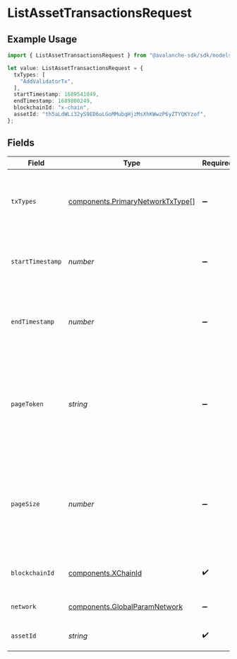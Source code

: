 # ListAssetTransactionsRequest

## Example Usage

```typescript
import { ListAssetTransactionsRequest } from "@avalanche-sdk/sdk/models/operations";

let value: ListAssetTransactionsRequest = {
  txTypes: [
    "AddValidatorTx",
  ],
  startTimestamp: 1689541049,
  endTimestamp: 1689800249,
  blockchainId: "x-chain",
  assetId: "th5aLdWLi32yS9ED6uLGoMMubqHjzMsXhKWwzP6yZTYQKYzof",
};
```

## Fields

| Field                                                                                           | Type                                                                                            | Required                                                                                        | Description                                                                                     | Example                                                                                         |
| ----------------------------------------------------------------------------------------------- | ----------------------------------------------------------------------------------------------- | ----------------------------------------------------------------------------------------------- | ----------------------------------------------------------------------------------------------- | ----------------------------------------------------------------------------------------------- |
| `txTypes`                                                                                       | [components.PrimaryNetworkTxType](../../models/components/primarynetworktxtype.md)[]            | :heavy_minus_sign:                                                                              | Query param for filtering items based on transaction types.                                     | [<br/>"AddValidatorTx"<br/>]                                                                    |
| `startTimestamp`                                                                                | *number*                                                                                        | :heavy_minus_sign:                                                                              | Query param for retrieving items after a specific timestamp.                                    | 1689541049                                                                                      |
| `endTimestamp`                                                                                  | *number*                                                                                        | :heavy_minus_sign:                                                                              | Query param for retrieving items before a specific timestamp.                                   | 1689800249                                                                                      |
| `pageToken`                                                                                     | *string*                                                                                        | :heavy_minus_sign:                                                                              | A page token, received from a previous list call. Provide this to retrieve the subsequent page. |                                                                                                 |
| `pageSize`                                                                                      | *number*                                                                                        | :heavy_minus_sign:                                                                              | The maximum number of items to return. The minimum page size is 1. The maximum pageSize is 100. | 10                                                                                              |
| `blockchainId`                                                                                  | [components.XChainId](../../models/components/xchainid.md)                                      | :heavy_check_mark:                                                                              | A primary network blockchain id or alias.                                                       | x-chain                                                                                         |
| `network`                                                                                       | [components.GlobalParamNetwork](../../models/components/globalparamnetwork.md)                  | :heavy_minus_sign:                                                                              | Either mainnet or testnet/fuji.                                                                 | mainnet                                                                                         |
| `assetId`                                                                                       | *string*                                                                                        | :heavy_check_mark:                                                                              | Asset ID for any asset on X-Chain                                                               | th5aLdWLi32yS9ED6uLGoMMubqHjzMsXhKWwzP6yZTYQKYzof                                               |